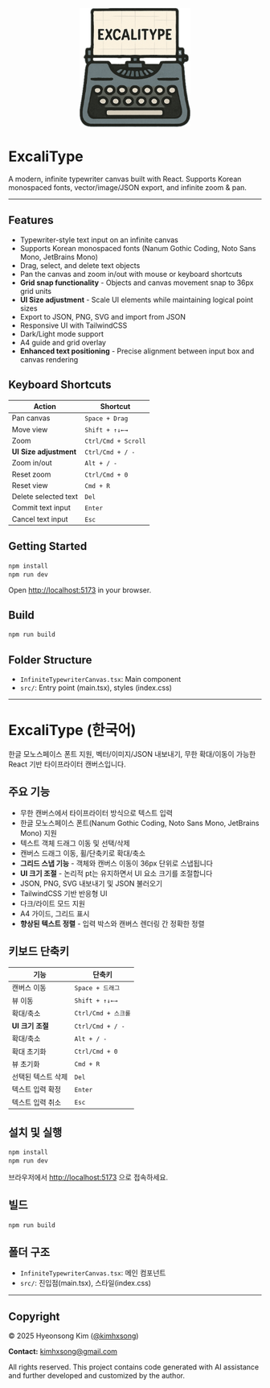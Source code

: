 <p align="center">
  <img src="public/excalitype.png" alt="Excalitype Logo" width="220"/>
</p>

# ExcaliType

A modern, infinite typewriter canvas built with React. Supports Korean monospaced fonts, vector/image/JSON export, and infinite zoom & pan.

---

## Features
- Typewriter-style text input on an infinite canvas
- Supports Korean monospaced fonts (Nanum Gothic Coding, Noto Sans Mono, JetBrains Mono)
- Drag, select, and delete text objects
- Pan the canvas and zoom in/out with mouse or keyboard shortcuts
- **Grid snap functionality** - Objects and canvas movement snap to 36px grid units
- **UI Size adjustment** - Scale UI elements while maintaining logical point sizes
- Export to JSON, PNG, SVG and import from JSON
- Responsive UI with TailwindCSS
- Dark/Light mode support
- A4 guide and grid overlay
- **Enhanced text positioning** - Precise alignment between input box and canvas rendering

## Keyboard Shortcuts

| Action | Shortcut |
|--------|----------|
| Pan canvas | `Space + Drag` |
| Move view | `Shift + ↑↓←→` |
| Zoom | `Ctrl/Cmd + Scroll` |
| **UI Size adjustment** | `Ctrl/Cmd + / -` |
| Zoom in/out | `Alt + / -` |
| Reset zoom | `Ctrl/Cmd + 0` |
| Reset view | `Cmd + R` |
| Delete selected text | `Del` |
| Commit text input | `Enter` |
| Cancel text input | `Esc` |

## Getting Started

```bash
npm install
npm run dev
```

Open [http://localhost:5173](http://localhost:5173) in your browser.

## Build

```bash
npm run build
```

## Folder Structure
- `InfiniteTypewriterCanvas.tsx`: Main component
- `src/`: Entry point (main.tsx), styles (index.css)

---

# ExcaliType (한국어)

한글 모노스페이스 폰트 지원, 벡터/이미지/JSON 내보내기, 무한 확대/이동이 가능한 React 기반 타이프라이터 캔버스입니다.

## 주요 기능
- 무한 캔버스에서 타이프라이터 방식으로 텍스트 입력
- 한글 모노스페이스 폰트(Nanum Gothic Coding, Noto Sans Mono, JetBrains Mono) 지원
- 텍스트 객체 드래그 이동 및 선택/삭제
- 캔버스 드래그 이동, 휠/단축키로 확대/축소
- **그리드 스냅 기능** - 객체와 캔버스 이동이 36px 단위로 스냅됩니다
- **UI 크기 조절** - 논리적 pt는 유지하면서 UI 요소 크기를 조절합니다
- JSON, PNG, SVG 내보내기 및 JSON 불러오기
- TailwindCSS 기반 반응형 UI
- 다크/라이트 모드 지원
- A4 가이드, 그리드 표시
- **향상된 텍스트 정렬** - 입력 박스와 캔버스 렌더링 간 정확한 정렬

## 키보드 단축키

| 기능 | 단축키 |
|------|--------|
| 캔버스 이동 | `Space + 드래그` |
| 뷰 이동 | `Shift + ↑↓←→` |
| 확대/축소 | `Ctrl/Cmd + 스크롤` |
| **UI 크기 조절** | `Ctrl/Cmd + / -` |
| 확대/축소 | `Alt + / -` |
| 확대 초기화 | `Ctrl/Cmd + 0` |
| 뷰 초기화 | `Cmd + R` |
| 선택된 텍스트 삭제 | `Del` |
| 텍스트 입력 확정 | `Enter` |
| 텍스트 입력 취소 | `Esc` |

## 설치 및 실행

```bash
npm install
npm run dev
```

브라우저에서 [http://localhost:5173](http://localhost:5173) 으로 접속하세요.

## 빌드

```bash
npm run build
```

## 폴더 구조
- `InfiniteTypewriterCanvas.tsx`: 메인 컴포넌트
- `src/`: 진입점(main.tsx), 스타일(index.css)

---

## Copyright

© 2025 Hyeonsong Kim ([@kimhxsong](https://github.com/kimhxsong))

**Contact:** kimhxsong@gmail.com

All rights reserved. This project contains code generated with AI assistance and further developed and customized by the author.
